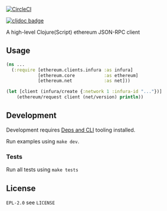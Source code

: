 
[![CircleCI](https://circleci.com/gh/jeluard/cljc-ethereum.svg?style=svg)](https://circleci.com/gh/jeluard/cljc-ethereum)

[![cljdoc badge](https://cljdoc.org/badge/jeluard/cljc-ethereum)](https://cljdoc.org/d/jeluard/cljc-ethereum/CURRENT)

A high-level Clojure(Script) ethereum JSON-RPC client

## Usage

```clojure
(ns ...
  (:require [ethereum.clients.infura :as infura]
            [ethereum.core           :as ethereum]
            [ethereum.net            :as net]))

(let [client (infura/create {:network 1 :infura-id "..."})]
    (ethereum/request client (net/version) println))
```

## Development

Development requires [Deps and CLI](https://clojure.org/guides/getting_started) tooling installed.

Run examples using `make dev`.

### Tests 

Run all tests using `make tests`

## License

`EPL-2.0` see `LICENSE`